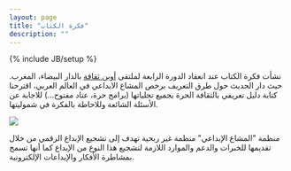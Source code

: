 ```yaml
---
layout: page
title: "فكرة الكتاب"
description: ""
---
```

{% include JB/setup %}


نشأت فكرة الكتاب عند انعقاد الدورة الرابعة لملتقى [أوبن ثقافة](http://opentaqafa.cc/) بالدار البيضاء، المغرب. حيث دار الحديث
حول طرق التعريف برخص المشاع الابداعي في العالم العربي، اقترحنا كتابة دليل تعريفي بالثقافة الحرة بجميع تجلياتها (برامج حرة، عتاد مفتوح...)   للاجابة عن الأسئلة الشائعة وللاحاطة بالفكرة في شموليتها.

![](http://www.creativecommons.qa/wp-content/uploads/2011/05/cc.logo_.large_-300x71.png)

منظمة "المشاع الإبداعي" منظمة غير ربحية تهدف إلى تشجيع الإبداع الرقمي من خلال تقديمها للخبرات والدعم والموارد اللازمة لتشجيع هذا النوع من الإبداع كما أنها تسمح بمشاطرة الأفكار والإبداعات الإلكترونية.

<div style="text-align: center;"><object width="550" height="349" classid="clsid:d27cdb6e-ae6d-11cf-96b8-444553540000" codebase="http://download.macromedia.com/pub/shockwave/cabs/flash/swflash.cab#version=6,0,40,0"><param name="allowFullScreen" value="true" /><param name="allowscriptaccess" value="always" /><param name="src" value="http://www.youtube.com/v/1DKm96Ftfko?fs=1&amp;hl=en_US" /><param name="allowfullscreen" value="true" /><embed width="550" height="349" type="application/x-shockwave-flash" src="http://www.youtube.com/v/1DKm96Ftfko?fs=1&amp;hl=en_US" allowFullScreen="true" allowscriptaccess="always" allowfullscreen="true" /></object></div>
